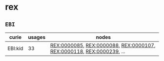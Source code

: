 # rex

## `EBI`

| curie   |   usages | nodes                                                                                                                                                                                                                                                                                                      |
|---------|----------|------------------------------------------------------------------------------------------------------------------------------------------------------------------------------------------------------------------------------------------------------------------------------------------------------------|
| EBI:kid |       33 | [REX:0000085](http://purl.obolibrary.org/obo/REX_0000085), [REX:0000088](http://purl.obolibrary.org/obo/REX_0000088), [REX:0000107](http://purl.obolibrary.org/obo/REX_0000107), [REX:0000118](http://purl.obolibrary.org/obo/REX_0000118), [REX:0000239](http://purl.obolibrary.org/obo/REX_0000239), ... |


